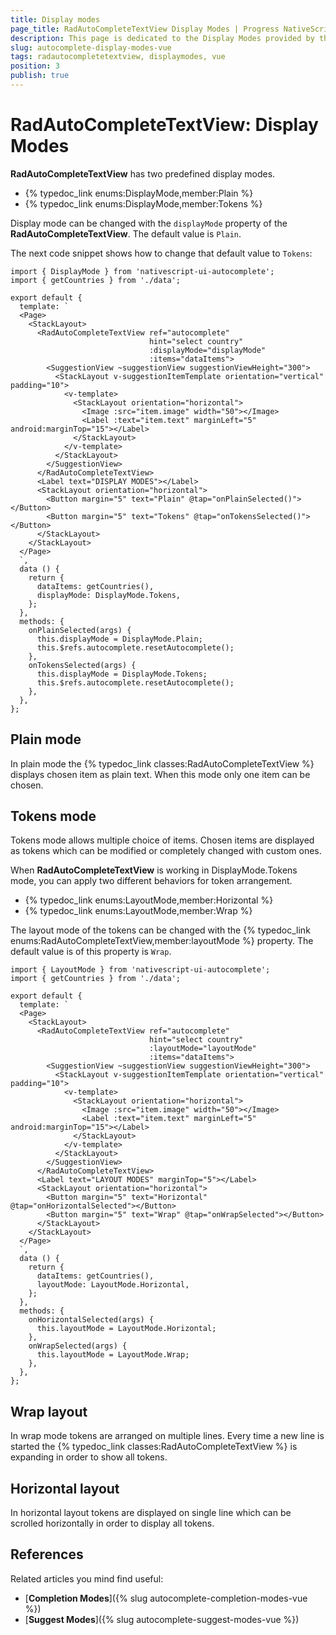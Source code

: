 ```yaml
---
title: Display modes
page_title: RadAutoCompleteTextView Display Modes | Progress NativeScript UI Documentation
description: This page is dedicated to the Display Modes provided by the RadAutoCompleteTextView control.
slug: autocomplete-display-modes-vue
tags: radautocompletetextview, displaymodes, vue
position: 3
publish: true
---
```


# RadAutoCompleteTextView: Display Modes

**RadAutoCompleteTextView** has two predefined display modes.

- {% typedoc_link enums:DisplayMode,member:Plain %}
- {% typedoc_link enums:DisplayMode,member:Tokens %}

Display mode can be changed with the `displayMode` property of the **RadAutoCompleteTextView**. The default value is `Plain`.

The next code snippet shows how to change that default value to `Tokens`:

```
import { DisplayMode } from 'nativescript-ui-autocomplete';
import { getCountries } from './data';

export default {
  template: `
  <Page>
    <StackLayout>
      <RadAutoCompleteTextView ref="autocomplete"
                               hint="select country"
                               :displayMode="displayMode"
                               :items="dataItems">
        <SuggestionView ~suggestionView suggestionViewHeight="300">
          <StackLayout v-suggestionItemTemplate orientation="vertical" padding="10">
            <v-template>
              <StackLayout orientation="horizontal">
                <Image :src="item.image" width="50"></Image>
                <Label :text="item.text" marginLeft="5" android:marginTop="15"></Label>
              </StackLayout>
            </v-template>
          </StackLayout>
        </SuggestionView>
      </RadAutoCompleteTextView>
      <Label text="DISPLAY MODES"></Label>
      <StackLayout orientation="horizontal">
        <Button margin="5" text="Plain" @tap="onPlainSelected()"></Button>
        <Button margin="5" text="Tokens" @tap="onTokensSelected()"></Button>
      </StackLayout>
    </StackLayout>
  </Page>
  `,
  data () {
    return {
      dataItems: getCountries(),
      displayMode: DisplayMode.Tokens,
    };
  },
  methods: {
    onPlainSelected(args) {
      this.displayMode = DisplayMode.Plain;
      this.$refs.autocomplete.resetAutocomplete();
    },
    onTokensSelected(args) {
      this.displayMode = DisplayMode.Tokens;
      this.$refs.autocomplete.resetAutocomplete();
    },
  },
};

```

## Plain mode
In plain mode the {% typedoc_link classes:RadAutoCompleteTextView %} displays chosen item as plain text. When this mode only one item can be chosen.

## Tokens mode
Tokens mode allows multiple choice of items. Chosen items are displayed as tokens which can be modified or completely changed with custom ones.

When **RadAutoCompleteTextView** is working in DisplayMode.Tokens mode, you can apply two different behaviors for token arrangement.

- {% typedoc_link enums:LayoutMode,member:Horizontal %}
- {% typedoc_link enums:LayoutMode,member:Wrap %}

The layout mode of the tokens can be changed with the {% typedoc_link enums:RadAutoCompleteTextView,member:layoutMode %} property. The default value is of this property is `Wrap`.

```
import { LayoutMode } from 'nativescript-ui-autocomplete';
import { getCountries } from './data';

export default {
  template: `
  <Page>
    <StackLayout>
      <RadAutoCompleteTextView ref="autocomplete"
                               hint="select country"
                               :layoutMode="layoutMode"
                               :items="dataItems">
        <SuggestionView ~suggestionView suggestionViewHeight="300">
          <StackLayout v-suggestionItemTemplate orientation="vertical" padding="10">
            <v-template>
              <StackLayout orientation="horizontal">
                <Image :src="item.image" width="50"></Image>
                <Label :text="item.text" marginLeft="5" android:marginTop="15"></Label>
              </StackLayout>
            </v-template>
          </StackLayout>
        </SuggestionView>
      </RadAutoCompleteTextView>
      <Label text="LAYOUT MODES" marginTop="5"></Label>
      <StackLayout orientation="horizontal">
        <Button margin="5" text="Horizontal" @tap="onHorizontalSelected"></Button>
        <Button margin="5" text="Wrap" @tap="onWrapSelected"></Button>
      </StackLayout>
    </StackLayout>
  </Page>
  `,
  data () {
    return {
      dataItems: getCountries(),
      layoutMode: LayoutMode.Horizontal,
    };
  },
  methods: {
    onHorizontalSelected(args) {
      this.layoutMode = LayoutMode.Horizontal;
    },
    onWrapSelected(args) {
      this.layoutMode = LayoutMode.Wrap;
    },
  },
};
```

## Wrap layout
In wrap mode tokens are arranged on multiple lines. Every time a new line is started the {% typedoc_link classes:RadAutoCompleteTextView %} is expanding in order to show all tokens.

## Horizontal layout
In horizontal layout tokens are displayed on single line which can be scrolled horizontally in order to display all tokens.

## References

Related articles you mind find useful:

* [**Completion Modes**]({% slug autocomplete-completion-modes-vue %})
* [**Suggest Modes**]({% slug autocomplete-suggest-modes-vue %})
